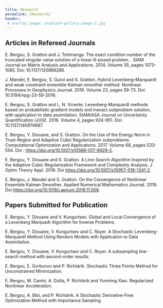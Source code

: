```yaml
---
title: Research
permalink: /Research/
header:
 # overlay_image: unsplash-gallery-image-2.jpg
---
```


##  Articles in Refereed Journals


E. Bergou, S. Gratton and J. Tshimanga. The exact condition number of the truncated singular
value solution of a linear ill-posed problem. . SIAM Journal on Matrix Analysis and Applications.
2014. Volume 35, pages 1073-1085. Doi: 10.1137/120869286.

J. Mandel, E. Bergou, S. Gurol and S. Gratton. Hybrid Levenberg–Marquardt and weak constraint
ensemble Kalman smoother method. Nonlinear Processes in Geophysics Journal. 2016. Volume 23,
pages 59-73. Doi: 10.5194/npg-23-59-2016.

 E. Bergou, S. Gratton and L. N. Vicente. Levenberg-Marquardt methods based on probabilistic
gradient models and inexact subproblem solution, with application to data assimilation.
SIAM/ASA Journal on Uncertainty Quantification (JUQ). 2016. Volume 4, pages 924-951. Doi:
10.1137/140974687.

E. Bergou, Y. Diouane, and S. Gratton. On the Use of the Energy Norm in Trust-Region and
Adaptive Cubic Regularization subproblems. Computational Optimization and Applications. 2017.
Volume 68, pages 533-554. Doi : https://doi.org/10.1007/s10589-017-9929-2.

E. Bergou, Y. Diouane and S. Gratton. A Line-Search Algorithm Inspired by the Adaptive
Cubic Regularization Framework and Complexity Analysis. J Optim Theory Appl. 2018. Doi
https://doi.org/10.1007/s10957-018-1341-2.

E. Bergou, J. Mandel and S. Gratton. On the Convergence of Nonlinear Ensemble Kalman Smoother.
Applied Numerical Mathematics Journal. 2019. Doi https://doi.org/10.1016/j.apnum.2018.11.008.

##  Papers Submitted for Publication

E. Bergou, Y. Diouane and V. Kungurtsev. Global and Local Convergence of a Levenberg Marquadt
Algorithm for Inverse Problems.

E. Bergou, Y. Diouane, V. Kungurtsev and C. Royer. A Stochastic Levenberg-Marquardt Method
Using Random Models with Application to Data Assimilation.

E. Bergou, Y. Diouane, V. Kungurtsev and C. Royer. A subsampling line-search method with
second-order results.

E. Bergou, E. Gorbunov and P. Richtárik. Stochastic Three Points Method for Unconstrained
Minimization.

E. Bergou, M. Canini, A. Dutta, P. Richtárik and Yunming Xiao. Regularized Nonlinear Acceleration.

E. Bergou, A. Bibi, and P. Richtárik. A Stochastic Derivative-Free Optimization Method with
Importance Sampling.





